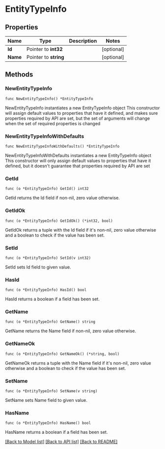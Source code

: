 # EntityTypeInfo

## Properties

Name | Type | Description | Notes
------------ | ------------- | ------------- | -------------
**Id** | Pointer to **int32** |  | [optional] 
**Name** | Pointer to **string** |  | [optional] 

## Methods

### NewEntityTypeInfo

`func NewEntityTypeInfo() *EntityTypeInfo`

NewEntityTypeInfo instantiates a new EntityTypeInfo object
This constructor will assign default values to properties that have it defined,
and makes sure properties required by API are set, but the set of arguments
will change when the set of required properties is changed

### NewEntityTypeInfoWithDefaults

`func NewEntityTypeInfoWithDefaults() *EntityTypeInfo`

NewEntityTypeInfoWithDefaults instantiates a new EntityTypeInfo object
This constructor will only assign default values to properties that have it defined,
but it doesn't guarantee that properties required by API are set

### GetId

`func (o *EntityTypeInfo) GetId() int32`

GetId returns the Id field if non-nil, zero value otherwise.

### GetIdOk

`func (o *EntityTypeInfo) GetIdOk() (*int32, bool)`

GetIdOk returns a tuple with the Id field if it's non-nil, zero value otherwise
and a boolean to check if the value has been set.

### SetId

`func (o *EntityTypeInfo) SetId(v int32)`

SetId sets Id field to given value.

### HasId

`func (o *EntityTypeInfo) HasId() bool`

HasId returns a boolean if a field has been set.

### GetName

`func (o *EntityTypeInfo) GetName() string`

GetName returns the Name field if non-nil, zero value otherwise.

### GetNameOk

`func (o *EntityTypeInfo) GetNameOk() (*string, bool)`

GetNameOk returns a tuple with the Name field if it's non-nil, zero value otherwise
and a boolean to check if the value has been set.

### SetName

`func (o *EntityTypeInfo) SetName(v string)`

SetName sets Name field to given value.

### HasName

`func (o *EntityTypeInfo) HasName() bool`

HasName returns a boolean if a field has been set.


[[Back to Model list]](../README.md#documentation-for-models) [[Back to API list]](../README.md#documentation-for-api-endpoints) [[Back to README]](../README.md)


